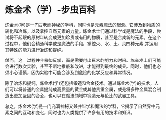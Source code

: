 #  炼金术（学）-步虫百科

炼金术(学)是一门古老而神秘的学科，同时也是元素魔法的起源。它涉及到物质的转化和冶炼，以及掌控自然元素的力量。炼金术士们通过科学或是魔法的手段，尝试将不起眼的原材料转变成更加珍贵或有用的物质，甚至是合成新的元素。在这个过程中，他们会精通科学或是魔法的手段，掌控火、水、土、风四种元素,并运用其特殊的能力进行冶炼和提纯。
    
	
然而，这一过程并非易如反掌，而是需要付出巨大的努力和时间。炼金术士们可能会进行数次实验，甚至不断地推敲和改进，才能得到最终的成果。同时，他们也必须小心谨慎，因为实验中可能会涉及到危险的化学反应和异常情况。

除了冶炼和提纯，炼金术(学)还包括锻造和合金技术。通过炼金术(学)的技术，人们可以将普通的金属提纯成高质量的黄金或其他贵重金属，或是将多种金属混合制造出更加坚固的合金，也可以在魔法领域中锻造无与伦比的武器工具。

总之，炼金术(学)是一门充满神秘又兼并科学和魔法的学科，它揭示了自然界中元素之间的互动和变化，同时也为人类提供了许多有用的技术和知识。